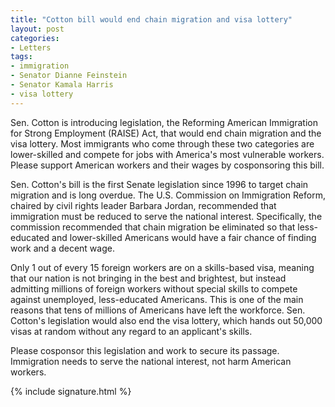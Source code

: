 ```yaml
---
title: "Cotton bill would end chain migration and visa lottery"
layout: post
categories:
- Letters
tags:
- immigration
- Senator Dianne Feinstein
- Senator Kamala Harris
- visa lottery
---
```


Sen. Cotton is introducing legislation, the Reforming American Immigration for Strong Employment (RAISE) Act, that would end chain migration and the visa lottery. Most immigrants who come through these two categories are lower-skilled and compete for jobs with America's most vulnerable workers. Please support American workers and their wages by cosponsoring this bill.

Sen. Cotton's bill is the first Senate legislation since 1996 to target chain migration and is long overdue. The U.S. Commission on Immigration Reform, chaired by civil rights leader Barbara Jordan, recommended that immigration must be reduced to serve the national interest. Specifically, the commission recommended that chain migration be eliminated so that less-educated and lower-skilled Americans would have a fair chance of finding work and a decent wage.

Only 1 out of every 15 foreign workers are on a skills-based visa, meaning that our nation is not bringing in the best and brightest, but instead admitting millions of foreign workers without special skills to compete against unemployed, less-educated Americans. This is one of the main reasons that tens of millions of Americans have left the workforce. Sen. Cotton's legislation would also end the visa lottery, which hands out 50,000 visas at random without any regard to an applicant's skills.

Please cosponsor this legislation and work to secure its passage. Immigration needs to serve the national interest, not harm American workers.

{% include signature.html %}
